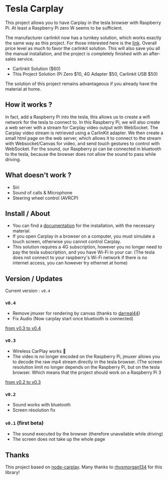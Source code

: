 
# Tesla Carplay

This project allows you to have Carplay in the tesla browser with Raspberry Pi. At least a Raspberry Pi zero W seems to be sufficient.

The manufacturer carlinkit now has a turnkey solution, which works exactly the same way as this project. For those interested here is the [link](https://s.click.aliexpress.com/e/_EywKPGk). Overall price level as much to favor the carlinkit solution. This will also save you all the manual installation, and the project is completely finished with an after-sales service.

- Carlinkit Solution ($60)
- This Project Solution (Pi Zero $10, 4G Adapter $50, Carlinkit USB $50)

The solution of this project remains advantageous if you already have the material at home.


## How it works ?
In fact, add a Raspberry Pi into the tesla, this allows us to create a wifi network for the tesla to connect to. In this Raspberry Pi, we will also create a web server with a stream for Carplay video output with WebSocket. The Carplay video stream is retrieved using a CarlinKit adapter. We then create a small html page on the web server, which allows it to connect to the stream with Websocket/Canvas for video, and send touch gestures to control with WebSocket. For the sound, our Raspberry pi can be connected in bluetooth to the tesla, because the browser does not allow the sound to pass while driving.


## What doesn't work ?

- Siri
- Sound of calls & Microphone
- Steering wheel control (AVRCP)

## Install / About

- You can find a [documentation](https://github.com/marcraft2/tesla-carplay/blob/master/tesla-doc.md) for the installation, with the necessary material.
- If you open Carplay in a browser on a computer, you must simulate a touch screen, otherwise you cannot control Carplay.
- This solution requires a 4G subscription, however you no longer need to pay the tesla subscription, and you have Wi-Fi in your car. (The tesla does not connect to your raspberry's Wi-Fi network if there is no internet access, you can however try ethernet at home)


## Version / Updates

Current version : `v0.4`

### `v0.4`
- Remove jmuxer for rendering by canvas (thanks to [darreal44](https://github.com/darreal44))
- Fix Audio (Now carplay start once bluetooth is connected)

[from v0.3 to v0.4](https://github.com/marcraft2/tesla-carplay/issues/20)

### `v0.3`
-  Wireless CarPlay works 🍾
- The video is no longer encoded on the Raspberry Pi, jmuxer allows you to decode the raw mp4 stream directly in the tesla browser. (The screen resolution limit no longer depends on the Raspberry Pi, but on the tesla browser. Which means that the project should work on a Raspberry Pi 3

[from v0.2 to v0.3](https://github.com/marcraft2/tesla-carplay/issues/12)

### `v0.2`
- Sound works with bluetooth
- Screen résolution fix

### `v0.1` (first beta)
- The sound executed by the browser (therefore unavailable while driving)
- The screen does not take up the whole page


## Thanks

This project based on [node-carplay](https://github.com/rhysmorgan134/node-CarPlay).
Many thanks to [rhysmorgan134](https://github.com/rhysmorgan134) for this library!
